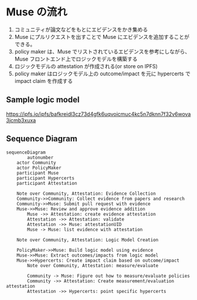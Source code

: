 # Muse の流れ

1. コミュニティが論文などをもとにエビデンスをかき集める
2. Muse にプルリクエストを出すことで Muse にエビデンスを追加することができる。
3. policy maker は、Muse でリストされているエビデンスを参考にしながら、Muse フロントエンド上でロジックモデルを構築する
4. ロジックモデルの attestation が作成される(or store on IPFS)
5. policy maker はロジックモデル上の outcome/impact を元に hypercerts で impact claim を作成する

## Sample logic model

https://ipfs.io/ipfs/bafkreidl3cz73d4gfk6uqvoicmuc4kc5n7dknn7f32v6wova3jcmb3xuxa

## Sequence Diagram

```mermaid
sequenceDiagram
		autonumber
    actor Community
    actor PolicyMaker
    participant Muse
    participant Hypercerts
    participant Attestation

    Note over Community, Attestation: Evidence Collection
    Community->>Community: Collect evidence from papers and research
    Community->>Muse: Submit pull request with evidence
    Muse->>Muse: Review and approve evidence addition
		Muse ->> Attestation: create evidence attestation
		Attestation ->> Attestation: validate
		Attestation ->> Muse: attestationUID
		Muse -> Muse: list evidence with attestation

    Note over Community, Attestation: Logic Model Creation

    PolicyMaker->>Muse: Build logic model using evidence
    Muse->>Muse: Extract outcomes/impacts from logic model
    Muse->>Hypercerts: Create impact claim based on outcome/impact
		Note over Community, Attestation: measure/evaluate

		Community -> Muse: Figure out how to measure/evaluate policies
		Community ->> Attestation: Create measurement/evaluation attestation
		Attestation ->> Hypercerts: point specific hypercerts
```
